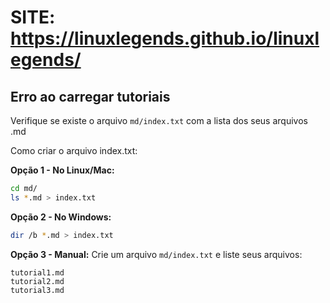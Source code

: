 # SITE: https://linuxlegends.github.io/linuxlegends/

## Erro ao carregar tutoriais

Verifique se existe o arquivo `md/index.txt` com a lista dos seus arquivos .md

Como criar o arquivo index.txt:

**Opção 1 - No Linux/Mac:**
```bash
cd md/
ls *.md > index.txt                             
```

**Opção 2 - No Windows:**
```bash
dir /b *.md > index.txt
```

**Opção 3 - Manual:**
Crie um arquivo `md/index.txt` e liste seus arquivos:

```plaintext
tutorial1.md
tutorial2.md
tutorial3.md
```
